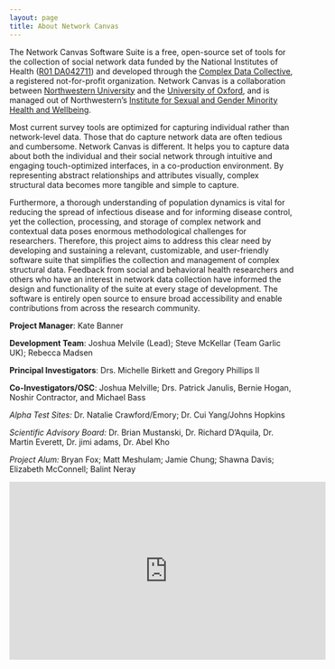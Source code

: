 ```yaml
---
layout: page
title: About Network Canvas
---
```

The Network Canvas Software Suite is a free, open-source set of tools for the collection of social network data funded by the National Institutes of Health ([R01 DA042711](https://projectreporter.nih.gov/project_info_description.cfm?aid=9306043&icde=34393852)) and developed through the [Complex Data Collective](https://github.com/complexdatacollective), a registered not-for-profit organization. Network Canvas is a collaboration between [Northwestern University](https://www.mss.northwestern.edu/) and the [University of Oxford](https://www.oii.ox.ac.uk/), and is managed out of Northwestern’s [Institute for Sexual and Gender Minority Health and Wellbeing](https://isgmh.northwestern.edu).

Most current survey tools are optimized for capturing individual rather than network-level data. Those that do capture network data are often tedious and cumbersome. Network Canvas is different. It helps you to capture data about both the individual and their social network through intuitive and engaging touch-optimized interfaces, in a co-production environment. By representing abstract relationships and attributes visually, complex structural data becomes more tangible and simple to capture.

Furthermore, a thorough understanding of population dynamics is vital for reducing the spread of infectious disease and for informing disease control, yet the collection, processing, and storage of complex network and contextual data poses enormous methodological challenges for researchers. Therefore, this project aims to address this clear need by developing and sustaining a relevant, customizable, and user-friendly software suite that simplifies the collection and management of complex structural data. Feedback from social and behavioral health researchers and others who have an interest in network data collection have informed the design and functionality of the suite at every stage of development. The software is entirely open source to ensure broad accessibility and enable contributions from across the research community.

**Project Manager**: Kate Banner

**Development Team**: Joshua Melvile (Lead); Steve McKellar (Team Garlic UK); Rebecca Madsen

**Principal Investigators**: Drs. Michelle Birkett and Gregory Phillips II

**Co-Investigators/OSC**: Joshua Melville; Drs. Patrick Janulis, Bernie Hogan, Noshir Contractor, and Michael Bass

_Alpha Test Sites:_ Dr. Natalie Crawford/Emory; Dr. Cui Yang/Johns Hopkins

_Scientific Advisory Board:_ Dr. Brian Mustanski, Dr. Richard D’Aquila, Dr. Martin Everett, Dr. jimi adams, Dr. Abel Kho

_Project Alum:_  Bryan Fox; Matt Meshulam; Jamie Chung; Shawna Davis; Elizabeth McConnell; Balint Neray

<iframe width="560" height="315" src="https://www.youtube.com/embed/XzfE6j-LnII" frameborder="0" allow="accelerometer; autoplay; encrypted-media; gyroscope; picture-in-picture" allowfullscreen></iframe>
